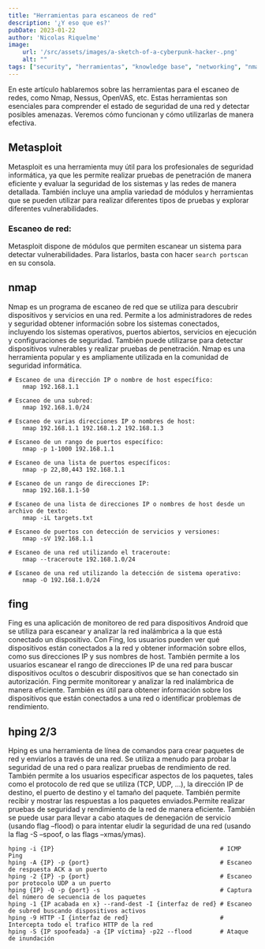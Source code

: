 ```yaml
---
title: "Herramientas para escaneos de red"
description: '¿Y eso que es?'
pubDate: 2023-01-22
author: 'Nicolas Riquelme'
image: 
    url: '/src/assets/images/a-sketch-of-a-cyberpunk-hacker-.png'
    alt: ""
tags: ["security", "herramientas", "knowledge base", "networking", "nmap", "metasploit", "hping", "fing"]
---
```

En este artículo hablaremos sobre las herramientas para el escaneo de redes, como Nmap, Nessus, OpenVAS, etc. Estas herramientas son esenciales para comprender el estado de seguridad de una red y detectar posibles amenazas. Veremos cómo funcionan y cómo utilizarlas de manera efectiva.

## Metasploit
Metasploit es una herramienta muy útil para los profesionales de seguridad informática, ya que les permite realizar pruebas de penetración de manera eficiente y evaluar la seguridad de los sistemas y las redes de manera detallada. También incluye una amplia variedad de módulos y herramientas que se pueden utilizar para realizar diferentes tipos de pruebas y explorar diferentes vulnerabilidades.


### Escaneo de red:
Metasploit dispone de módulos que permiten escanear un sistema para detectar vulnerabilidades. Para listarlos, basta con hacer `search portscan` en su consola.


## nmap
Nmap es un programa de escaneo de red que se utiliza para descubrir dispositivos y servicios en una red. Permite a los administradores de redes y seguridad obtener información sobre los sistemas conectados, incluyendo los sistemas operativos, puertos abiertos, servicios en ejecución y configuraciones de seguridad. También puede utilizarse para detectar dispositivos vulnerables y realizar pruebas de penetración. Nmap es una herramienta popular y es ampliamente utilizada en la comunidad de seguridad informática.

    # Escaneo de una dirección IP o nombre de host específico:
        nmap 192.168.1.1 
    
    # Escaneo de una subred:
        nmap 192.168.1.0/24
    
    # Escaneo de varias direcciones IP o nombres de host:
        nmap 192.168.1.1 192.168.1.2 192.168.1.3
    
    # Escaneo de un rango de puertos específico:
        nmap -p 1-1000 192.168.1.1
    
    # Escaneo de una lista de puertos específicos:
        nmap -p 22,80,443 192.168.1.1
    
    # Escaneo de un rango de direcciones IP:
        nmap 192.168.1.1-50
    
    # Escaneo de una lista de direcciones IP o nombres de host desde un archivo de texto:
        nmap -iL targets.txt
    
    # Escaneo de puertos con detección de servicios y versiones:
        nmap -sV 192.168.1.1
    
    # Escaneo de una red utilizando el traceroute:
        nmap --traceroute 192.168.1.0/24
    
    # Escaneo de una red utilizando la detección de sistema operativo:
        nmap -O 192.168.1.0/24


## fing

Fing es una aplicación de monitoreo de red para dispositivos Android que se utiliza para escanear y analizar la red inalámbrica a la que está conectado un dispositivo. Con Fing, los usuarios pueden ver qué dispositivos están conectados a la red y obtener información sobre ellos, como sus direcciones IP y sus nombres de host. También permite a los usuarios escanear el rango de direcciones IP de una red para buscar dispositivos ocultos o descubrir dispositivos que se han conectado sin autorización. Fing permite monitorear y analizar la red inalámbrica de manera eficiente. También es útil para obtener información sobre los dispositivos que están conectados a una red o identificar problemas de rendimiento.


## hping 2/3
Hping es una herramienta de línea de comandos para crear paquetes de red y enviarlos a través de una red. Se utiliza a menudo para probar la seguridad de una red o para realizar pruebas de rendimiento de red. También permite a los usuarios especificar aspectos de los paquetes, tales como el protocolo de red que se utiliza (TCP, UDP, &#x2026;), la dirección IP de destino, el puerto de destino y el tamaño del paquete. También permite recibir y mostrar las respuestas a los paquetes enviados.Permite realizar pruebas de seguridad y rendimiento de la red de manera eficiente. También se puede usar para llevar a cabo ataques de denegación de servicio (usando flag &#x2013;flood) o para intentar eludir la seguridad de una red (usando la flag -S &#x2013;spoof, o las flags &#x2013;xmas/ymas).

    hping -i {IP}                                               # ICMP Ping
    hping -A {IP} -p {port}                                     # Escaneo de respuesta ACK a un puerto
    hping -2 {IP} -p {port}                                     # Escaneo por protocolo UDP a un puerto
    hping {IP} -Q -p {port} -s                                  # Captura del número de secuencia de los paquetes
    hping -1 {IP acabada en x} --rand-dest -I {interfaz de red} # Escaneo de subred buscando dispositivos activos
    hping -9 HTTP -I {interfaz de red}                          # Intercepta todo el trafico HTTP de la red
    hping -S {IP spoofeada} -a {IP víctima} -p22 --flood        # Ataque de inundación